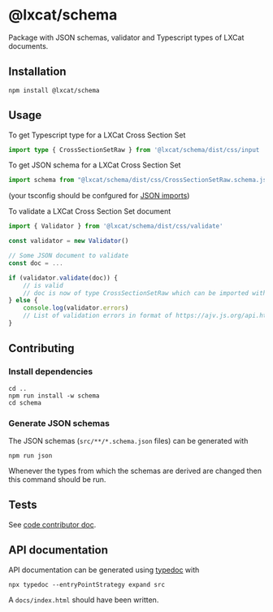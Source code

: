 <!--
SPDX-FileCopyrightText: LXCat developer team

SPDX-License-Identifier: Apache-2.0
-->

# @lxcat/schema

Package with JSON schemas, validator and Typescript types of LXCat documents.

## Installation

```shell
npm install @lxcat/schema
```

## Usage

To get Typescript type for a LXCat Cross Section Set

```ts
import type { CrossSectionSetRaw } from '@lxcat/schema/dist/css/input
```

To get JSON schema for a LXCat Cross Section Set

```js
import schema from "@lxcat/schema/dist/css/CrossSectionSetRaw.schema.json";
```

(your tsconfig should be confgured for [JSON imports](https://www.typescriptlang.org/tsconfig#resolveJsonModule))

To validate a LXCat Cross Section Set document

```js
import { Validator } from '@lxcat/schema/dist/css/validate'

const validator = new Validator()

// Some JSON document to validate
const doc = ...

if (validator.validate(doc)) {
    // is valid
    // doc is now of type CrossSectionSetRaw which can be imported with
} else {
    console.log(validator.errors)
    // List of validation errors in format of https://ajv.js.org/api.html#validation-errors
}
```

## Contributing

### Install dependencies

```shell
cd ..
npm run install -w schema
cd schema
```

### Generate JSON schemas

The JSON schemas (`src/**/*.schema.json` files) can be generated with

```shell
npm run json
```

Whenever the types from which the schemas are derived are changed then this command should be run.

## Tests

See [code contributor doc](../docs/code-contributor#unit-tests).

## API documentation

API documentation can be generated using [typedoc](https://typedoc.org/) with

```shell
npx typedoc --entryPointStrategy expand src
```

A `docs/index.html` should have been written.

<!--
TODO put API documentation on GitLab pages
-->
